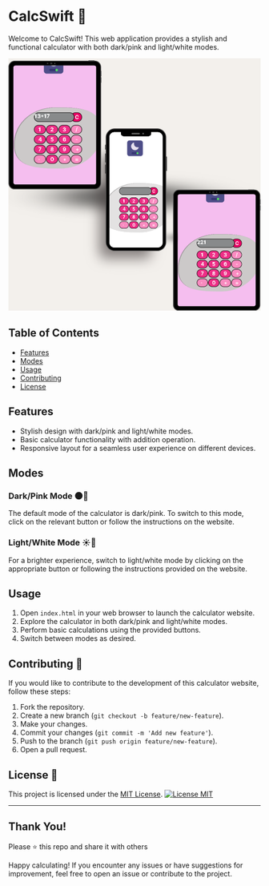 # CalcSwift 🧮

Welcome to CalcSwift! This web application provides a stylish and functional calculator with both dark/pink and light/white modes.

![Laptop and Mobile View](assets/calc.png)

## Table of Contents
- [Features](#features)
- [Modes](#modes)
- [Usage](#usage)
- [Contributing](#contributing)
- [License](#license)

## Features

- Stylish design with dark/pink and light/white modes.
- Basic calculator functionality with addition operation.
- Responsive layout for a seamless user experience on different devices.

## Modes

### Dark/Pink Mode 🌑💖

The default mode of the calculator is dark/pink. To switch to this mode, click on the relevant button or follow the instructions on the website.

### Light/White Mode ☀️🤍

For a brighter experience, switch to light/white mode by clicking on the appropriate button or following the instructions provided on the website.

## Usage

1. Open `index.html` in your web browser to launch the calculator website.
2. Explore the calculator in both dark/pink and light/white modes.
3. Perform basic calculations using the provided buttons.
4. Switch between modes as desired.

## Contributing 🤝

If you would like to contribute to the development of this calculator website, follow these steps:

1. Fork the repository.
2. Create a new branch (`git checkout -b feature/new-feature`).
3. Make your changes.
4. Commit your changes (`git commit -m 'Add new feature'`).
5. Push to the branch (`git push origin feature/new-feature`).
6. Open a pull request.

## License 📝

This project is licensed under the [MIT License](LICENSE).
[![License MIT](https://img.shields.io/badge/license-MIT-blue.svg)](LICENSE)

---
## Thank You!
Please ⭐️ this repo and share it with others

Happy calculating! If you encounter any issues or have suggestions for improvement, feel free to open an issue or contribute to the project.
